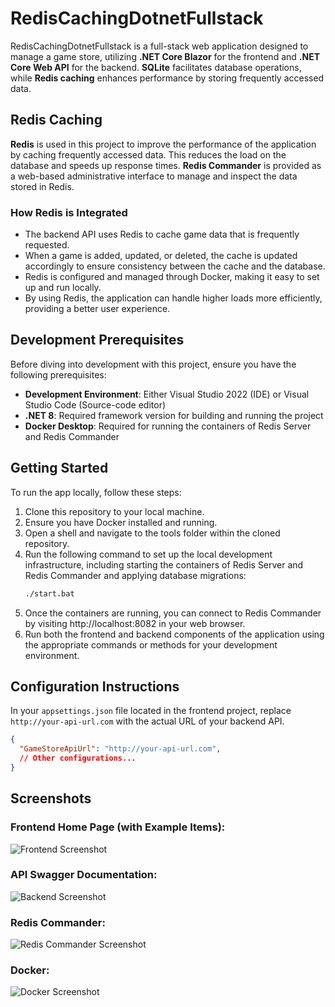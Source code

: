 # RedisCachingDotnetFullstack
RedisCachingDotnetFullstack is a full-stack web application designed to manage a game store, utilizing **.NET Core Blazor** for the frontend and **.NET Core Web API** for the backend. 
**SQLite** facilitates database operations, while **Redis caching** enhances performance by storing frequently accessed data.

## Redis Caching
**Redis** is used in this project to improve the performance of the application by caching frequently accessed data. This reduces the load on the database and speeds up response times. 
**Redis Commander** is provided as a web-based administrative interface to manage and inspect the data stored in Redis.

### How Redis is Integrated
- The backend API uses Redis to cache game data that is frequently requested.
- When a game is added, updated, or deleted, the cache is updated accordingly to ensure consistency between the cache and the database.
- Redis is configured and managed through Docker, making it easy to set up and run locally.
- By using Redis, the application can handle higher loads more efficiently, providing a better user experience.
  
## Development Prerequisites
Before diving into development with this project, ensure you have the following prerequisites:
- **Development Environment**: Either Visual Studio 2022 (IDE) or Visual Studio Code (Source-code editor)
- **.NET 8**: Required framework version for building and running the project
- **Docker Desktop**: Required for running the containers of Redis Server and Redis Commander

## Getting Started
To run the app locally, follow these steps:
1. Clone this repository to your local machine.
2. Ensure you have Docker installed and running.
3. Open a shell and navigate to the tools folder within the cloned repository.
4. Run the following command to set up the local development infrastructure, including starting the containers of Redis Server and Redis Commander and applying database migrations:
   ```bash
   ./start.bat
5. Once the containers are running, you can connect to Redis Commander by visiting http://localhost:8082 in your web browser.
6. Run both the frontend and backend components of the application using the appropriate commands or methods for your development environment.

## Configuration Instructions
In your `appsettings.json` file located in the frontend project, replace `http://your-api-url.com` with the actual URL of your backend API.
```json 
{
  "GameStoreApiUrl": "http://your-api-url.com",
  // Other configurations...
}
```
## Screenshots
### Frontend Home Page (with Example Items):
![Frontend Screenshot](https://github.com/gsherwin360/RedisCachingDotnetFullstack/assets/17651320/d4e00305-df7c-460b-921e-5c21a98e50a8)

### API Swagger Documentation:
![Backend Screenshot](https://github.com/gsherwin360/RedisCachingDotnetFullstack/assets/17651320/12f468b2-5149-43e3-a835-3e0305a22fd1)

### Redis Commander:
![Redis Commander Screenshot](https://github.com/gsherwin360/RedisCachingDotnetFullstack/assets/17651320/e42597ee-452d-410e-941e-99ae81c1a42a)

### Docker:
![Docker Screenshot](https://github.com/gsherwin360/RedisCachingDotnetFullstack/assets/17651320/ebb81876-ac77-4d41-be41-8b21e13e0334)
